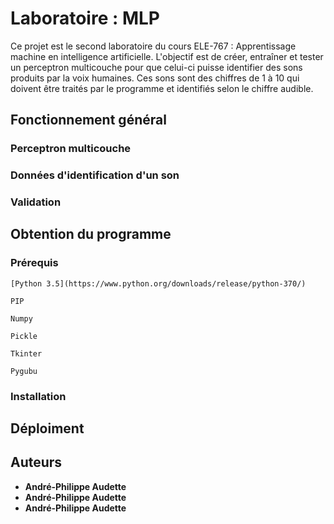 # Laboratoire : MLP

Ce projet est le second laboratoire du cours ELE-767 : Apprentissage machine en intelligence artificielle. L'objectif est de créer,
entraîner et tester un perceptron multicouche pour que celui-ci puisse identifier des sons produits par la voix humaines. Ces sons
sont des chiffres de 1 à 10 qui doivent être traités par le programme et identifiés selon le chiffre audible.

## Fonctionnement général

### Perceptron multicouche

### Données d'identification d'un son

### Validation 

## Obtention du programme

### Prérequis

```
[Python 3.5](https://www.python.org/downloads/release/python-370/)
```

```
PIP
```

```
Numpy
```

```
Pickle
```

```
Tkinter
```

```
Pygubu
```

### Installation


## Déploiment


## Auteurs

* **André-Philippe Audette**
* **André-Philippe Audette**
* **André-Philippe Audette**

